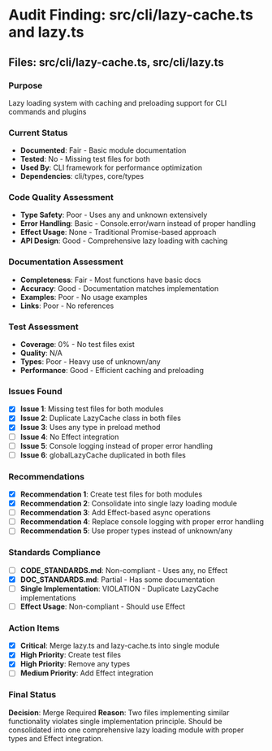# Audit Finding: src/cli/lazy-cache.ts and lazy.ts

## Files: src/cli/lazy-cache.ts, src/cli/lazy.ts

### Purpose
Lazy loading system with caching and preloading support for CLI commands and plugins

### Current Status
- **Documented**: Fair - Basic module documentation
- **Tested**: No - Missing test files for both
- **Used By**: CLI framework for performance optimization
- **Dependencies**: cli/types, core/types

### Code Quality Assessment
- **Type Safety**: Poor - Uses any and unknown extensively
- **Error Handling**: Basic - Console.error/warn instead of proper handling
- **Effect Usage**: None - Traditional Promise-based approach
- **API Design**: Good - Comprehensive lazy loading with caching

### Documentation Assessment
- **Completeness**: Fair - Most functions have basic docs
- **Accuracy**: Good - Documentation matches implementation
- **Examples**: Poor - No usage examples
- **Links**: Poor - No references

### Test Assessment
- **Coverage**: 0% - No test files exist
- **Quality**: N/A
- **Types**: Poor - Heavy use of unknown/any
- **Performance**: Good - Efficient caching and preloading

### Issues Found
- [x] **Issue 1**: Missing test files for both modules
- [x] **Issue 2**: Duplicate LazyCache class in both files
- [x] **Issue 3**: Uses any type in preload method
- [ ] **Issue 4**: No Effect integration
- [ ] **Issue 5**: Console logging instead of proper error handling
- [ ] **Issue 6**: globalLazyCache duplicated in both files

### Recommendations
- [x] **Recommendation 1**: Create test files for both modules
- [x] **Recommendation 2**: Consolidate into single lazy loading module
- [ ] **Recommendation 3**: Add Effect-based async operations
- [ ] **Recommendation 4**: Replace console logging with proper error handling
- [ ] **Recommendation 5**: Use proper types instead of unknown/any

### Standards Compliance
- [ ] **CODE_STANDARDS.md**: Non-compliant - Uses any, no Effect
- [x] **DOC_STANDARDS.md**: Partial - Has some documentation
- [ ] **Single Implementation**: VIOLATION - Duplicate LazyCache implementations
- [ ] **Effect Usage**: Non-compliant - Should use Effect

### Action Items
- [x] **Critical**: Merge lazy.ts and lazy-cache.ts into single module
- [x] **High Priority**: Create test files
- [x] **High Priority**: Remove any types
- [ ] **Medium Priority**: Add Effect integration

### Final Status
**Decision**: Merge Required
**Reason**: Two files implementing similar functionality violates single implementation principle. Should be consolidated into one comprehensive lazy loading module with proper types and Effect integration.